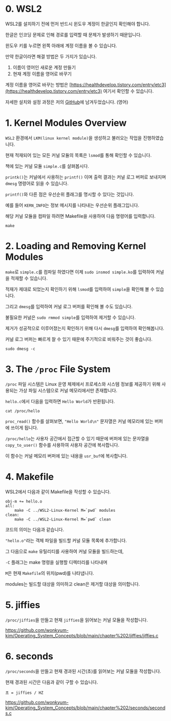 # 0. WSL2

WSL2를 설치하기 전에 먼저 반드시 윈도우 계정이 한글인지 확인해야 합니다.

한글은 인코딩 문제로 인해 경로를 입력할 때 문제가 발생하기 때문입니다.

윈도우 키를 누르면 왼쪽 아래에 계정 이름을 볼 수 있습니다.

만약 한글이라면 해결 방법은 두 가지가 있습니다.

1.  이름이 영어인 새로운 계정 만들기
2.  현재 계정 이름을 영어로 바꾸기

계정 이름을 영어로 바꾸는 방법은 [https://healthdevelop.tistory.com/entry/etc3](https://healthdevelop.tistory.com/entry/etc3) 여기서 확인할 수 있습니다.

자세한 설치와 설정 과정은 저의 [GitHub](https://github.com/wonkyum-kim/Operating_System_Concepts/blob/main/chapter%202/HowToCompileKernelModuleInWnidows.md)에 남겨두었습니다. (영어)

# 1. Kernel Modules Overview

`WSL2` 환경에서 `LKM(linux kernel module)`을 생성하고 불러오는 작업을 진행하였습니다.

현재 적재되어 있는 모든 커널 모듈의 목록은 `lsmod`를 통해 확인할 수 있습니다.

책에 있는 커널 모듈 `simple.c`를 살펴봅시다.

`printk()`는 커널에서 사용하는 `printf()` 이며 출력 결과는 커널 로그 버퍼로 보내지며 `dmesg` 명령어로 읽을 수 있습니다.

`printf()`와 다른 점은 우선순위 플래그를 명시할 수 있다는 것입니다.

예를 들어 `KERN_INFO`는 정보 메시지를 나타내는 우선순위 플래그입니다.

해당 커널 모듈을 컴파일 하려면 Makefile을 사용하여 다음 명령어를 입력합니다.

```shell
make
```

# 2. Loading and Removing Kernel Modules

`make`로 `simple.c`를 컴파일 하였다면 이제 `sudo insmod simple.ko`를 입력하여 커널을 적재할 수 있습니다.

적재가 제대로 되었는지 확인하기 위해 `lsmod`를 입력하여 `simple`을 확인해 볼 수 있습니다.

그리고 `dmesg`를 입력하여 커널 로그 버퍼를 확인해 볼 수도 있습니다.

불필요한 커널은 `sudo rmmod simple`를 입력하여 제거할 수 있습니다.

제거가 성공적으로 이루어졌는지 확인하기 위해 다시 `dmesg`를 입력하여 확인해봅니다.

커널 로그 버퍼는 빠르게 찰 수 있기 때문에 주기적으로 비워주는 것이 좋습니다.

```shell
sudo dmesg -c
```

# 3. The `/proc` File System

`/proc` 파일 시스템은 Linux 운영 체제에서 프로세스와 시스템 정보를 제공하기 위해 사용되는 가상 파일 시스템으로 커널 메모리에서만 존재합니다.

`hello.c`에서 다음을 입력하면 `Hello World`가 반환됩니다.

```shell
cat /proc/hello
```

`proc_read()` 함수를 살펴보면, `"Hello World\n"` 문자열은 커널 메모리에 있는 버퍼에 쓰이게 됩니다.

`/proc/hello`는 사용자 공간에서 접근할 수 있기 때문에 버퍼에 있는 문자열을 `copy_to_user()` 함수를 사용하여 사용자 공간에 복사합니다.

이 함수는 커널 메모리 버퍼에 있는 내용을 `usr_buf`에 복사합니다.

# 4. Makefile

WSL2에서 다음과 같이 Makefile을 작성할 수 있습니다.

```
obj-m += hello.o
all:
    make -C ../WSL2-Linux-Kernel M=`pwd` modules
clean:
    make -C ../WSL2-Linux-Kernel M=`pwd` clean
```

코드의 의미는 다음과 같습니다.

`"hello.o"`라는 객체 파일을 빌드할 커널 모듈 목록에 추가합니다.

그 다음으로 `make` 유틸리티를 사용하여 커널 모듈을 빌드하는데,

`-C` 플래그는 make 명령을 실행할 디렉터리를 나타내며

`M`은 현재 `Makefile`의 위치(pwd)를 나타냅니다.

modules는 빌드할 대상을 의미하고 clean은 제거할 대상을 의미합니다.

# 5. jiffies

`/proc/jiffies`을 만들고 현재 `jiffies`을 읽어보는 커널 모듈을 작성합니다.

https://github.com/wonkyum-kim/Operating_System_Concepts/blob/main/chapter%202/jiffies/jiffies.c

# 6.  seconds

`/proc/seconds`을 만들고 현재 경과된 시간(초)를 읽어보는 커널 모듈을 작성합니다.

현재 경과된 시간은 다음과 같이 구할 수 있습니다.

```
초 = jiffies / HZ 
```

https://github.com/wonkyum-kim/Operating_System_Concepts/blob/main/chapter%202/seconds/seconds.c
